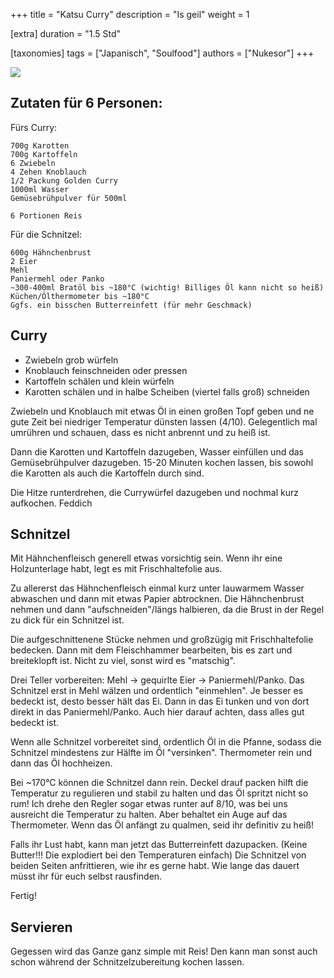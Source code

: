 +++
title = "Katsu Curry"
description = "Is geil"
weight = 1

[extra]
duration = "1.5 Std"

[taxonomies]
tags = ["Japanisch", "Soulfood"]
authors = ["Nukesor"]
+++

<div class="image" alt="Kartoffelsuppe">
    <img src="/kochen/Katsu_Curry.jpg" style="width:auto;"></img>
</div>

## Zutaten für 6 Personen:

Fürs Curry:

```
700g Karotten
700g Kartoffeln
6 Zwiebeln
4 Zehen Knoblauch
1/2 Packung Golden Curry
1000ml Wasser
Gemüsebrühpulver für 500ml

6 Portionen Reis
```

Für die Schnitzel:

```
600g Hähnchenbrust
2 Eier
Mehl
Paniermehl oder Panko
~300-400ml Bratöl bis ~180°C (wichtig! Billiges Öl kann nicht so heiß)
Küchen/Ölthermometer bis ~180°C
Ggfs. ein bisschen Butterreinfett (für mehr Geschmack)

```

## Curry

- Zwiebeln grob würfeln
- Knoblauch feinschneiden oder pressen
- Kartoffeln schälen und klein würfeln
- Karotten schälen und in halbe Scheiben (viertel falls groß) schneiden

Zwiebeln und Knoblauch mit etwas Öl in einen großen Topf geben und ne gute Zeit bei niedriger Temperatur dünsten lassen (4/10).
Gelegentlich mal umrühren und schauen, dass es nicht anbrennt und zu heiß ist.

Dann die Karotten und Kartoffeln dazugeben, Wasser einfüllen und das Gemüsebrühpulver dazugeben.
15-20 Minuten kochen lassen, bis sowohl die Karotten als auch die Kartoffeln durch sind.

Die Hitze runterdrehen, die Currywürfel dazugeben und nochmal kurz aufkochen. Feddich

## Schnitzel

Mit Hähnchenfleisch generell etwas vorsichtig sein.
Wenn ihr eine Holzunterlage habt, legt es mit Frischhaltefolie aus.

Zu allererst das Hähnchenfleisch einmal kurz unter lauwarmem Wasser abwaschen und dann mit etwas Papier abtrocknen.
Die Hähnchenbrust nehmen und dann "aufschneiden"/längs halbieren, da die Brust in der Regel zu dick für ein Schnitzel ist.

Die aufgeschnittenene Stücke nehmen und großzügig mit Frischhaltefolie bedecken.
Dann mit dem Fleischhammer bearbeiten, bis es zart und breiteklopft ist. Nicht zu viel, sonst wird es "matschig".

Drei Teller vorbereiten: Mehl -> gequirlte Eier -> Paniermehl/Panko.
Das Schnitzel erst in Mehl wälzen und ordentlich "einmehlen". Je besser es bedeckt ist, desto besser hält das Ei.
Dann in das Ei tunken und von dort direkt in das Paniermehl/Panko. Auch hier darauf achten, dass alles gut bedeckt ist.

Wenn alle Schnitzel vorbereitet sind, ordentlich Öl in die Pfanne, sodass die Schnitzel mindestens zur Hälfte im Öl "versinken".
Thermometer rein und dann das Öl hochheizen.

Bei ~170°C können die Schnitzel dann rein. Deckel drauf packen hilft die Temperatur zu regulieren und stabil zu halten und das Öl spritzt nicht so rum!
Ich drehe den Regler sogar etwas runter auf 8/10, was bei uns ausreicht die Temperatur zu halten. Aber behaltet ein Auge auf das Thermometer.
Wenn das Öl anfängt zu qualmen, seid ihr definitiv zu heiß!

Falls ihr Lust habt, kann man jetzt das Butterreinfett dazupacken. (Keine Butter!!! Die explodiert bei den Temperaturen einfach)
Die Schnitzel von beiden Seiten anfrittieren, wie ihr es gerne habt. Wie lange das dauert müsst ihr für euch selbst rausfinden.

Fertig!

## Servieren

Gegessen wird das Ganze ganz simple mit Reis!
Den kann man sonst auch schon während der Schnitzelzubereitung kochen lassen.
